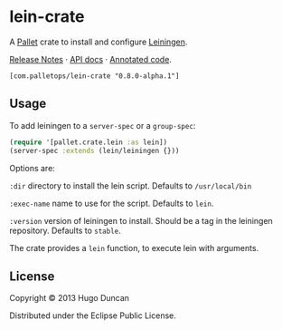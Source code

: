 # lein-crate

A [Pallet](http://palletops.com) crate to install and configure
[Leiningen](https://github.com/technomancy/leiningen).

[Release Notes](ReleaseNotes.md) &#xb7; 
[API docs](http://palletops.com/java-crate/api/0.8/) &#xb7;
[Annotated code](http://palletops.com/java-crate/annotated/0.8/uberdoc.html).

```
[com.palletops/lein-crate "0.8.0-alpha.1"]
```

## Usage

To add leiningen to a `server-spec` or a `group-spec`:

```clj
(require '[pallet.crate.lein :as lein])
(server-spec :extends (lein/leiningen {}))
```

Options are:

`:dir`
directory to install the lein script.  Defaults to `/usr/local/bin`

`:exec-name`
name to use for the script.  Defaults to `lein`.

`:version`
version of leiningen to install.  Should be a tag in the leiningen
repository. Defaults to `stable`.


The crate provides a `lein` function, to execute lein with arguments.


## License

Copyright © 2013 Hugo Duncan

Distributed under the Eclipse Public License.
